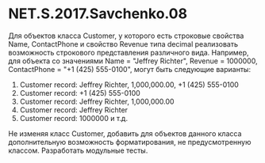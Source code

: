 # NET.S.2017.Savchenko.08

 Для объектов класса Customer, у которого есть строковые свойства Name, ContactPhone и свойство Revenue типа decimal
 реализовать возможность строкового представления различного вида. Например, для объекта со значениями Name = "Jeffrey Richter", Revenue = 1000000, ContactPhone = "+1 (425) 555-0100", могут быть следующие варианты:
 1) Customer record: Jeffrey Richter, 1,000,000.00, +1 (425) 555-0100
 2) Customer record: +1 (425) 555-0100
 3) Customer record: Jeffrey Richter, 1,000,000.00
 4) Customer record: Jeffrey Richter
 5) Customer record: 1000000 и т.д.
 
 Не изменяя класс Customer, добавить для объектов данного класса дополнительную возможность форматирования, не предусмотренную классом.
 Разработать модульные тесты.
